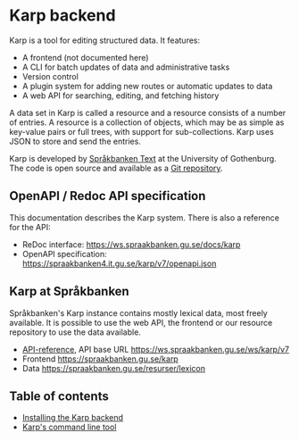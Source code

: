 # Karp backend

Karp is a tool for editing structured data. It features:
- A frontend (not documented here)
- A CLI for batch updates of data and administrative tasks
- Version control
- A plugin system for adding new routes or automatic updates to data
- A web API for searching, editing, and fetching history

A data set in Karp is called a resource and a resource consists of a number of entries.
A resource is a collection of objects, which may be as simple as key-value pairs or
full trees, with support for sub-collections. Karp uses JSON to store and send the entries.

Karp is developed by [Språkbanken Text](https://spraakbanken.gu.se) at the University of Gothenburg. The code is open source and
available as a [Git repository](https://github.com/spraakbanken/karp-backend).

## OpenAPI / Redoc API specification

This documentation describes the Karp system. There is also a reference for the API:

- ReDoc interface: https://ws.spraakbanken.gu.se/docs/karp
- OpenAPI specification: https://spraakbanken4.it.gu.se/karp/v7/openapi.json

## Karp at Språkbanken

Språkbanken's Karp instance contains mostly lexical data, most freely available. It is possible
to use the web API, the frontend or our resource repository to use the data available.

- [API-reference](https://ws.spraakbanken.gu.se/docs/karp), API base URL https://ws.spraakbanken.gu.se/ws/karp/v7
- Frontend https://spraakbanken.gu.se/karp
- Data https://spraakbanken.gu.se/resurser/lexicon

## Table of contents

- [Installing the Karp backend](installation.md)
- [Karp's command line tool](cli_ref.md)
